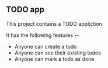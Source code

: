 ## TODO app

This project contains a TODO appliction

It has the following features --
 -  Anyone can create a todo
 -  Anyone can see their existing todos
 -  Anyone can mark a todo as done 